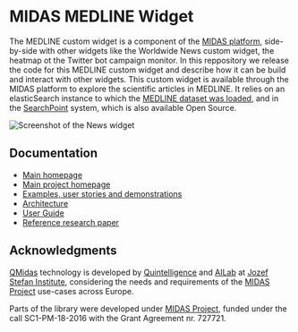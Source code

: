 MIDAS MEDLINE Widget 
======

The MEDLINE custom widget is a component of the [MIDAS platform](http://www.midasproject.eu/), side-by-side with other widgets like the Worldwide News custom widget, the heatmap ot the Twitter bot campaign monitor. In this reppository we release the code for this MEDLINE custom widget and describe how it can be build and interact with other widgets. 
This custom widget is available through the MIDAS platform to explore the scientific articles in MEDLINE. It relies on an elasticSearch instance to which the [MEDLINE dataset was loaded](https://github.com/quintelligence-health/medline-dashboard/wiki/Cleaning,-preprocessing-and-loading-the-data), and in the [SearchPoint](https://github.com/lstopar/SearchPoint) system, which is also available Open Source.

![Screenshot of the News widget](https://github.com/joaopitacosta/images/blob/master/medlinew2.png)

## Documentation

- [Main homepage](http://midas.quintelligence.com/medline_demos)
- [Main project homepage](http://www.midasproject.eu/)
- [Examples, user stories and demonstrations](http://midas.quintelligence.com/medline_demos)
- [Architecture](https://github.com/quintelligence-health/medline-widget/wiki)
- [User Guide](https://github.com/quintelligence-health/medline-widget/wiki)
- [Reference research paper](https://ailab.ijs.si/dunja/SiKDD2018/Papers/PitaCosta.pdf)

## Acknowledgments

[QMidas](http://midas.quintelligence.com/) technology is developed by [Quintelligence](http://quintelligence.com) and [AILab](http://ailab.ijs.si/) at 
[Jozef Stefan Institute](http://www.ijs.si/), considering the needs and requirements of the [MIDAS Project](http://www.midasproject.eu/about/) use-cases across Europe.

Parts of the library were developed under [MIDAS Project](http://www.midasproject.eu/about/), funded under the call SC1-PM-18-2016 with the Grant Agreement nr. 727721.


